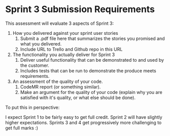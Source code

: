 # Sprint 3 Submission Requirements

This assessment will evaluate 3 aspects of Sprint 3:

1. How you delivered against your sprint user stories
    1. Submit a .pdf file here that summarizes the stories you promised and what you delivered.
    2. Include URL to Trello and Github repo in this URL
2. The functionality you actually deliver for Sprint 3
    1. Deliver useful functionality that can be demonstrated to and used by the customer.
    2. Includes tests that can be run to demonstrate the produce meets requirements.
3. An assessment of the quality of your code.
    1. CodeMR report (or something similar).
    2. Make an argument for the quality of your code (explain why you are satisfied with it's quality, or what else should be done).

To put this in perspective:

I expect Sprint 1 to be fairly easy to get full credit. Sprint 2 will have slightly higher expectations. Sprints 3 and 4 get progressively more challenging to get full marks :)